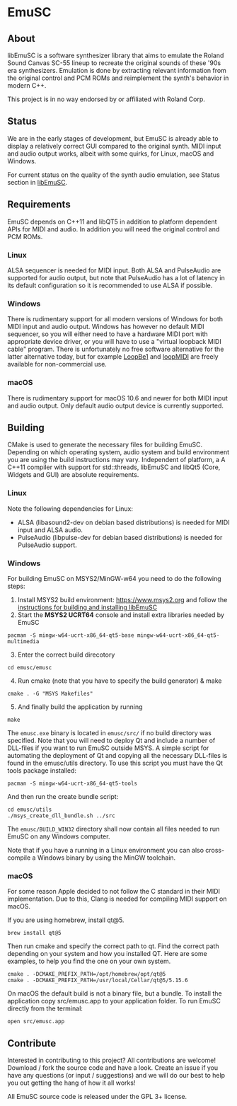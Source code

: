 # EmuSC

## About
libEmuSC is a software synthesizer library that aims to emulate the Roland Sound Canvas SC-55 lineup to recreate the original sounds of these '90s era synthesizers. Emulation is done by extracting relevant information from the original control and PCM ROMs and reimplement the synth's behavior in modern C++.

This project is in no way endorsed by or affiliated with Roland Corp.

## Status
We are in the early stages of development, but EmuSC is already able to display a relatively correct GUI compared to the original synth. MIDI input and audio output works, albeit with some quirks, for Linux, macOS and Windows. 

For current status on the quality of the synth audio emulation, see Status section in [libEmuSC](../libemusc/README.md).

## Requirements
EmuSC depends on C++11 and libQT5 in addition to platform dependent APIs for MIDI and audio. In addition you will need the original control and PCM ROMs.

### Linux
ALSA sequencer is needed for MIDI input. Both ALSA and PulseAudio are supported for audio output, but note that PulseAudio has a lot of latency in its default configuration so it is recommended to use ALSA if possible.

### Windows
There is rudimentary support for all modern versions of Windows for both MIDI input and audio output. Windows has however no default MIDI sequencer, so you will either need to have a hardware MIDI port with appropriate device driver, or you will have to use a "virtual loopback MIDI cable" program. There is unfortunately no free software alternative for the latter alternative today, but for example [LoopBe1](https://www.nerds.de/en/loopbe1.html) and [loopMIDI](https://www.nerds.de/en/loopbe1.html) are freely available for non-commercial use.

### macOS
There is rudimentary support for macOS 10.6 and newer for both MIDI input and audio output. Only default audio output device is currently supported.

## Building
CMake is used to generate the necessary files for building EmuSC. Depending on which operating system, audio system and build environment you are using the build instructions may vary. Independent of platform, a A C++11 compiler with support for std::threads, libEmuSC and libQt5 (Core, Widgets and GUI) are absolute requirements.

### Linux
Note the following dependencies for Linux:
* ALSA (libasound2-dev on debian based distributions) is needed for MIDI input and ALSA audio.
* PulseAudio (libpulse-dev for debian based distributions) is needed for PulseAudio support.

### Windows
For building EmuSC on MSYS2/MinGW-w64 you need to do the following steps:

1. Install MSYS2 build environment: https://www.msys2.org and follow the [instructions for building and installing libEmuSC](../libemusc/README.md)
2. Start the **MSYS2 UCRT64** console and install extra libraries needed by EmuSC
```
pacman -S mingw-w64-ucrt-x86_64-qt5-base mingw-w64-ucrt-x86_64-qt5-multimedia
```
3. Enter the correct build direcotory
```
cd emusc/emusc
```
4. Run cmake (note that you have to specify the build generator) & make
```
cmake . -G "MSYS Makefiles"
```
5. And finally build the application by running
```
make
```
The `emusc.exe` binary is located in `emusc/src/` if no build directory was specified. Note that you will need to deploy Qt and include a number of DLL-files if you want to run EmuSC outside MSYS. A simple script for automating the deployment of Qt and copying all the necessary DLL-files is found in the emusc/utils directory. To use this script you must have the Qt tools package installed:
```
pacman -S mingw-w64-ucrt-x86_64-qt5-tools
```
And then run the create bundle script:
```
cd emusc/utils
./msys_create_dll_bundle.sh ../src
```
The `emusc/BUILD_WIN32` directory shall now contain all files needed to run EmuSC on any Windows computer.

Note that if you have a running in a Linux environment you can also cross-compile a Windows binary by using the MinGW toolchain.

### macOS
For some reason Apple decided to not follow the C standard in their MIDI implementation. Due to this, Clang is needed for compiling MIDI support on macOS.

If you are using homebrew, install qt@5.
```
brew install qt@5
```
Then run cmake and specify the correct path to qt.
Find the correct path depending on your system and how you installed QT. Here are some examples, to help you find the one on your own system.
```
cmake . -DCMAKE_PREFIX_PATH=/opt/homebrew/opt/qt@5
cmake . -DCMAKE_PREFIX_PATH=/usr/local/Cellar/qt@5/5.15.6
```
On macOS the default build is not a binary file, but a bundle. To install the application copy src/emusc.app to your application folder. To run EmuSC directly from the terminal:
```
open src/emusc.app
```

## Contribute
Interested in contributing to this project? All contributions are welcome! Download / fork the source code and have a look. Create an issue if you have any questions (or input / suggestions) and we will do our best to help you out getting the hang of how it all works!

All EmuSC source code is released under the GPL 3+ license.
